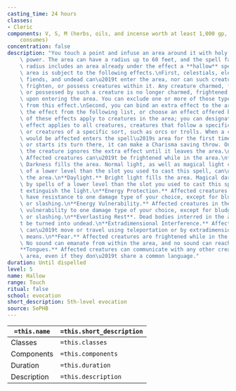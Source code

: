 ```yaml
---
casting_time: 24 hours
classes:
- Cleric
components: V, S, M (herbs, oils, and incense worth at least 1,000 gp, which the spell
    consumes)
concentration: false
description: "You touch a point and infuse an area around it with holy (or unholy)\
    \ power. The area can have a radius up to 60 feet, and the spell fails if the\
    \ radius includes an area already under the effect a **hallow** spell. The affected\
    \ area is subject to the following effects.\nFirst, celestials, elementals, fey,\
    \ fiends, and undead can\u2019t enter the area, nor can such creatures charm,\
    \ frighten, or possess creatures within it. Any creature charmed, frightened,\
    \ or possessed by such a creature is no longer charmed, frightened, or possessed\
    \ upon entering the area. You can exclude one or more of those types of creatures\
    \ from this effect.\nSecond, you can bind an extra effect to the area. Choose\
    \ the effect from the following list, or choose an effect offered by the GM. Some\
    \ of these effects apply to creatures in the area; you can designate whether the\
    \ effect applies to all creatures, creatures that follow a specific deity or leader,\
    \ or creatures of a specific sort, such as orcs or trolls. When a creature that\
    \ would be affected enters the spell\u2019s area for the first time on a turn\
    \ or starts its turn there, it can make a Charisma saving throw. On a success,\
    \ the creature ignores the extra effect until it leaves the area.\n**Courage.**\
    \ Affected creatures can\u2019t be frightened while in the area.\n**Darkness.**\
    \ Darkness fills the area. Normal light, as well as magical light created by spells\
    \ of a lower level than the slot you used to cast this spell, can\u2019t illuminate\
    \ the area.\n**Daylight.** Bright light fills the area. Magical darkness created\
    \ by spells of a lower level than the slot you used to cast this spell can\u2019\
    t extinguish the light.\n**Energy Protection.** Affected creatures in the area\
    \ have resistance to one damage type of your choice, except for bludgeoning, piercing,\
    \ or slashing.\n**Energy Vulnerability.** Affected creatures in the area have\
    \ vulnerability to one damage type of your choice, except for bludgeoning, piercing,\
    \ or slashing.\n**Everlasting Rest**. Dead bodies interred in the area can\u2019\
    t be turned into undead.\n**Extradimensional Interference.** Affected creatures\
    \ can\u2019t move or travel using teleportation or by extradimensional or interplanar\
    \ means.\n**Fear.** Affected creatures are frightened while in the area.\n**Silence.**\
    \ No sound can emanate from within the area, and no sound can reach into it.\n\
    **Tongues.** Affected creatures can communicate with any other creature in the\
    \ area, even if they don\u2019t share a common language."
duration: Until dispelled
level: 5
name: Hallow
range: Touch
ritual: false
school: evocation
short_description: 5th-level evocation
source: 5ePHB
---
```


| `=this.name` | `=this.short_description` |
| ------------ | ------------------------- |
| Classes      | `=this.classes`           |
| Components   | `=this.components`        |
| Duration     | `=this.duration`          |
| Description  | `=this.description`       |